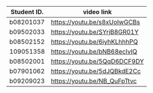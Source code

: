 | Student ID. | video link    |
| --------- | --------- | 
| b08201037 | https://youtu.be/s8xUoIwGCBs	| 
| b09502033 | https://youtu.be/SYrjB8GR01Y	| 
| b08502152 | https://youtu.be/6iyhKLhhhPQ	| 
| 109051358	| https://youtu.be/bNB68ecIvIQ	| 
| b08502001 | https://youtu.be/5QqD6DCF9DY	| 
| b07901062 | https://youtu.be/5dJQBkdE2Cc	| 
| b09209023 | https://youtu.be/NB_QuFpTtvc	| 

